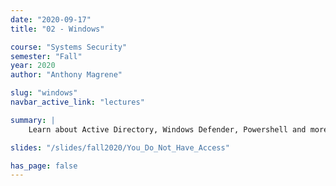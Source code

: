 ```yaml
---
date: "2020-09-17"
title: "02 - Windows"

course: "Systems Security"
semester: "Fall"
year: 2020
author: "Anthony Magrene"

slug: "windows"
navbar_active_link: "lectures"

summary: |
    Learn about Active Directory, Windows Defender, Powershell and more!

slides: "/slides/fall2020/You_Do_Not_Have_Access"

has_page: false
---
```

